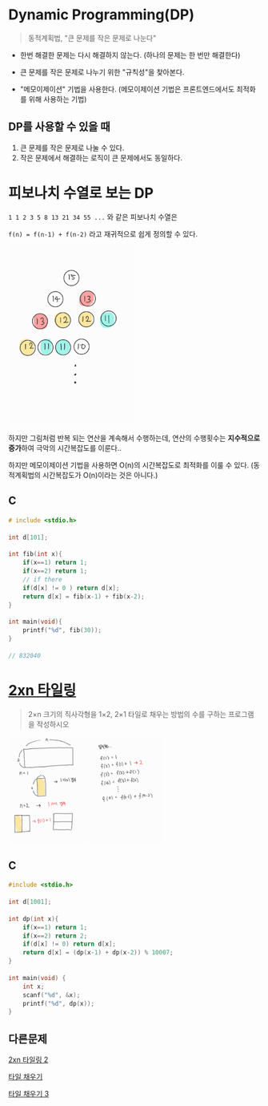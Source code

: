 # Dynamic Programming(DP)

> 동적계획법, "큰 문제를 작은 문제로 나눈다"

- 한번 해결한 문제는 다시 해결하지 않는다. (하나의 문제는 한 번만 해결한다)

- 큰 문제를 작은 문제로 나누기 위한 "규칙성"을 찾아본다.

- "메모이제이션" 기법을 사용한다. (메모이제이션 기법은 프론트엔드에서도 최적화를 위해 사용하는 기법)

## DP를 사용할 수 있을 때

1. 큰 문제를 작은 문제로 나눌 수 있다.
2. 작은 문제에서 해결하는 로직이 큰 문제에서도 동일하다.

# 피보나치 수열로 보는 DP

`1 1 2 3 5 8 13 21 34 55 ...` 와 같은 피보나치 수열은

`f(n) = f(n-1) + f(n-2)` 라고 재귀적으로 쉽게 정의할 수 있다.

<img width="50%" src="./img/fib.jpg"  />

하지만 그림처럼 반복 되는 연산을 계속해서 수행하는데, 연산의 수행횟수는 **지수적으로 증가**하여 극악의 시간복잡도를 이룬다..

하지만 메모이제이션 기법을 사용하면 O(n)의 시간복잡도로 최적화를 이룰 수 있다. (동적계획법의 시간복잡도가 O(n)이라는 것은 아니다.)

## C

```c
# include <stdio.h>

int d[101];

int fib(int x){
	if(x==1) return 1;
	if(x==2) return 1;
	// if there
	if(d[x] != 0 ) return d[x];
	return d[x] = fib(x-1) + fib(x-2);
}

int main(void){
	printf("%d", fib(30));
}

// 832040
```

# [2xn 타일링](https://www.acmicpc.net/problem/11726)

> 2×n 크기의 직사각형을 1×2, 2×1 타일로 채우는 방법의 수를 구하는 프로그램을 작성하시오

<img width="30%" src="./img/tiling1-1.jpg" />
<img width="30%" src="./img/tiling1-2.jpg" />

## C

```c
#include <stdio.h>

int d[1001];

int dp(int x){
	if(x==1) return 1;
	if(x==2) return 2;
	if(d[x] != 0) return d[x];
	return d[x] = (dp(x-1) + dp(x-2)) % 10007;
}

int main(void) {
	int x;
	scanf("%d", &x);
	printf("%d", dp(x));
}
```

## 다른문제

[2xn 타일링 2](https://www.acmicpc.net/problem/11727)

[타일 채우기](https://www.acmicpc.net/problem/2133)

[타일 채우기 3](https://www.acmicpc.net/problem/14852)
